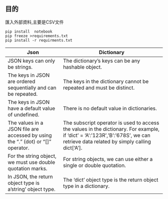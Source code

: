 ## 目的

匯入外部資料,主要是CSV文件


```
pip install  notebook
pip freeze >requirements.txt
pip install -r requirments.txt
```

| Json | Dictionary |
| --- | --- |
| JSON keys can only be strings. | The dictionary’s keys can be any hashable object. |
| The keys in JSON are ordered sequentially and can be repeated. | The keys in the dictionary cannot be repeated and must be distinct. |
| The keys in JSON have a default value of undefined. | There is no default value in dictionaries. |
| The values in a JSON file are accessed by using the “.” (dot) or “\[\]” operator. | The subscript operator is used to access the values in the dictionary. For example, if ‘dict’ = ‘A’:’123R’,’B’:’678S’, we can retrieve data related by simply calling dict\[‘A’\]. |
| For the string object, we must use double quotation marks. | For string objects, we can use either a single or double quotation. |
| In JSON, the return object type is a’string’ object type. | The ‘dict’ object type is the return object type in a dictionary. |
